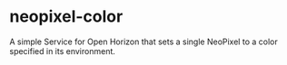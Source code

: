 # neopixel-color
A simple Service for Open Horizon that sets a single NeoPixel to a color specified in its environment.
